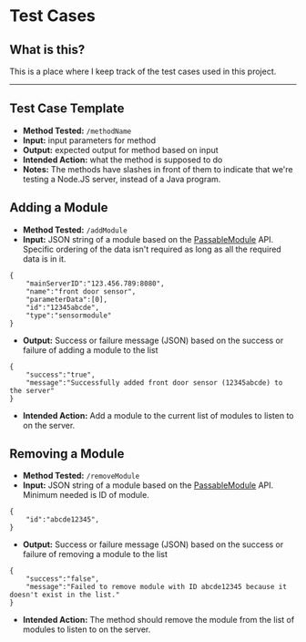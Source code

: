 # Test Cases

## What is this?

This is a place where I keep track of the test cases used in this project.

---

## Test Case Template
* **Method Tested:** `/methodName`
* **Input:** input parameters for method
* **Output:** expected output for method based on input
* **Intended Action:** what the method is supposed to do
* **Notes:** The methods have slashes in front of them to indicate that we're testing a Node.JS server, instead of a Java program.

## Adding a Module
* **Method Tested:** `/addModule`
* **Input:** JSON string of a module based on the [PassableModule](https://github.com/Walden1995/MMSS/tree/master/api/Passable) API. Specific ordering of the data isn't required as long as all the required data is in it.
``` 
{
    "mainServerID":"123.456.789:8080",
    "name":"front door sensor",
    "parameterData":[0],
    "id":"12345abcde",
    "type":"sensormodule"
}
 ```
* **Output:** Success or failure message (JSON) based on the success or failure of adding a module to the list
```
{
    "success":"true",
    "message":"Successfully added front door sensor (12345abcde) to the server"  
}
```
* **Intended Action:** Add a module to the current list of modules to listen to on the server.

## Removing a Module
* **Method Tested:** `/removeModule`
* **Input:** JSON string of a module based on the [PassableModule](https://github.com/Walden1995/MMSS/tree/master/api/Passable) API. Minimum needed is ID of module.
``` 
{
    "id":"abcde12345",
}
 ```
* **Output:** Success or failure message (JSON) based on the success or failure of removing a module to the list
```
{
    "success":"false",
    "message":"Failed to remove module with ID abcde12345 because it doesn't exist in the list."
}
```
* **Intended Action:** The method should remove the module from the list of modules to listen to on the server.